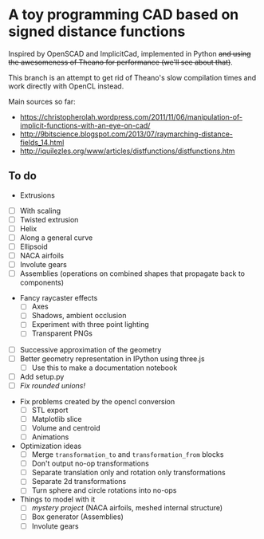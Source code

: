 A toy programming CAD based on signed distance functions
========================================================

Inspired by OpenSCAD and ImplicitCad, implemented in Python <strike>and using the awesomeness of Theano for performance (we'll see about that)</strike>.

This branch is an attempt to get rid of Theano's slow compilation times and
work directly with OpenCL instead.

Main sources so far:
- https://christopherolah.wordpress.com/2011/11/06/manipulation-of-implicit-functions-with-an-eye-on-cad/
- http://9bitscience.blogspot.com/2013/07/raymarching-distance-fields_14.html
- http://iquilezles.org/www/articles/distfunctions/distfunctions.htm

## To do
-  Extrusions
  - [ ] With scaling
  - [ ] Twisted extrusion
  - [ ] Helix
  - [ ] Along a general curve
- [ ] Ellipsoid
- [ ] NACA airfoils
- [ ] Involute gears
- [ ] Assemblies (operations on combined shapes that propagate back to components)
- Fancy raycaster effects
    - [ ] Axes
    - [ ] Shadows, ambient occlusion
    - [ ] Experiment with three point lighting
    - [ ] Transparent PNGs
- [ ] Successive approximation of the geometry
- [ ] Better geometry representation in IPython using three.js
  - [ ] Use this to make a documentation notebook
- [ ] Add setup.py
- [ ] *Fix rounded unions!*
- Fix problems created by the opencl conversion
  - [ ] STL export
  - [ ] Matplotlib slice
  - [ ] Volume and centroid
  - [ ] Animations
- Optimization ideas
  - [ ] Merge `transformation_to` and `transformation_from` blocks
  - [ ] Don't output no-op transformations
  - [ ] Separate translation only and rotation only transformations
  - [ ] Separate 2d transformations
  - [ ] Turn sphere and circle rotations into no-ops
- Things to model with it
  - [ ] _mystery project_ (NACA airfoils, meshed internal structure)
  - [ ] Box generator (Assemblies)
  - [ ] Involute gears
